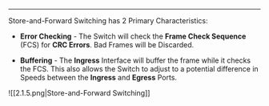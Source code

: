 
---
Store-and-Forward Switching has 2 Primary Characteristics:

- **Error Checking** - The Switch will check the **Frame Check Sequence** (FCS) for **CRC Errors**.
  Bad Frames will be Discarded.
  
- **Buffering** - The **Ingress** Interface will buffer the frame while it checks the FCS.
  This also allows the Switch to adjust to a potential difference in Speeds between the **Ingress** and **Egress** Ports.

![[2.1.5.png|Store-and-Forward Switching]]

